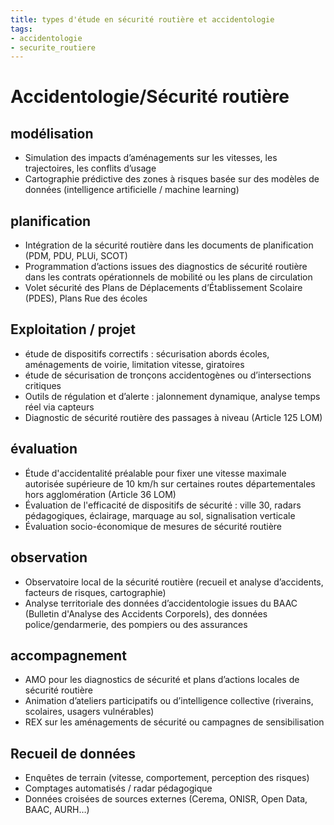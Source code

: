 ```yaml
---
title: types d'étude en sécurité routière et accidentologie
tags:
- accidentologie
- securite_routiere
---
```

# Accidentologie/Sécurité routière

## modélisation
- Simulation des impacts d’aménagements sur les vitesses, les trajectoires, les conflits d’usage
- Cartographie prédictive des zones à risques basée sur des modèles de données (intelligence artificielle / machine learning)

## planification
- Intégration de la sécurité routière dans les documents de planification (PDM, PDU, PLUi, SCOT)
- Programmation d’actions issues des diagnostics de sécurité routière dans les contrats opérationnels de mobilité ou les plans de circulation
- Volet sécurité des Plans de Déplacements d’Établissement Scolaire (PDES), Plans Rue des écoles

## Exploitation / projet
- étude de dispositifs correctifs : sécurisation abords écoles, aménagements de voirie, limitation vitesse, giratoires
- étude de sécurisation de tronçons accidentogènes ou d’intersections critiques
- Outils de régulation et d’alerte : jalonnement dynamique, analyse temps réel via capteurs
- Diagnostic de sécurité routière des passages à niveau (Article 125 LOM)

## évaluation
- Étude d'accidentalité préalable pour fixer une vitesse maximale autorisée supérieure de 10 km/h sur certaines routes départementales hors agglomération (Article 36 LOM)
- Évaluation de l'efficacité de dispositifs de sécurité : ville 30, radars pédagogiques, éclairage, marquage au sol, signalisation verticale
- Évaluation socio-économique de mesures de sécurité routière

## observation
- Observatoire local de la sécurité routière (recueil et analyse d’accidents, facteurs de risques, cartographie)
- Analyse territoriale des données d’accidentologie issues du BAAC (Bulletin d'Analyse des Accidents Corporels), des données police/gendarmerie, des pompiers ou des assurances

## accompagnement
- AMO pour les diagnostics de sécurité et plans d’actions locales de sécurité routière
- Animation d’ateliers participatifs ou d’intelligence collective (riverains, scolaires, usagers vulnérables)
- REX sur les aménagements de sécurité ou campagnes de sensibilisation

## Recueil de données
- Enquêtes de terrain (vitesse, comportement, perception des risques)
- Comptages automatisés / radar pédagogique
- Données croisées de sources externes (Cerema, ONISR, Open Data, BAAC, AURH…)
